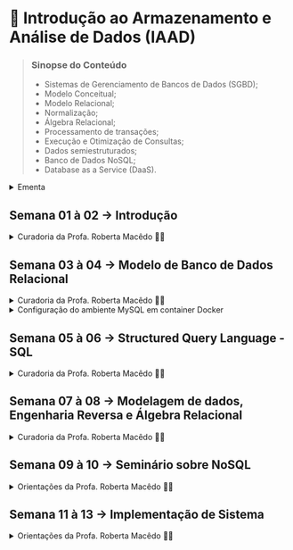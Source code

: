 # 📑 Introdução ao Armazenamento e Análise de Dados (IAAD)

> ### Sinopse do Conteúdo
> * Sistemas de Gerenciamento de Bancos de Dados (SGBD);
> * Modelo Conceitual;
> * Modelo Relacional;
> * Normalização;
> * Álgebra Relacional;
> * Processamento de transações;
> * Execução e Otimização de Consultas;
> * Dados semiestruturados;
> * Banco de Dados NoSQL;
> * Database as a Service (DaaS).


<details>
	<summary>Ementa</summary>

### OBJETIVOS DA DISCIPLINA

* Proporcionar aos estudantes conhecimentos teóricos e práticos acerca das principais características, arquitetura e necessidades de uso de SGBDs;
* Compreender as especificidades dos BDs relacionais e diferenciá-los de outros modelos de dados;
* Elaborar e executar comandos/consultas em Structured Query Language - SQL;
* Implementar bancos de dados eficientes, utilizando a abordagem relacional (e não-relacional), considerando as restrições de integridade, privacidade e segurança das informações.

### CONTEÚDO PROGRAMÁTICO
1. Armazenamento de dados semiestruturados, Modelo Relacional e Normalização;
2. SGBD: Consultas, Transações, Concorrência, Desempenho, Otimização e Segurança;
3. Formalização: Modelo Conceitual e Álgebra Relacional;
4. Tópicos Avançados: NoSQL, Banco de Dados Distribuídos e Database as a Service (DaaS).	

### BIBLIOGRAFIA
> #### BÁSICA:
>
> 1. ELMASRI, Ramez; NAVATHE, Shamkant B. Sistemas de banco de dados. 7a ed. São Paulo: Pearson, 2018, 1152 p. ISBN 978-8543025001.
> 2. SILBERSCHATZ, Abraham; KORTH, Henry F; SUDARSHAN, S. Sistema de banco de dados. 6a ed. GEN LTC, 2012. 904 p. ISBN 978-8535245356.
> 3. DATE, C. J. Introdução a sistemas de bancos de dados. Rio de Janeiro: Elsevier, 2003. 865 p. ISBN 9788535212730.

> #### COMPLEMENTAR:
>
> 1. RAMAKRISHNAN, Raghu; GEHRKE, Johannes. Sistemas de gerenciamento de banco de dados. 3a ed.
São Paulo: McGraw-Hill, 2008. 905 p. ISBN: 9788577260270.
> 2. TEOREY, Toby; LIGHTSTONE, Sam; NADEAU, Tom; JAGADISH, H. V. Projeto e modelagem de
bancos de dados. 5a Ed. Rio de Janeiro: Elsevier, 2014. 328 p. ISBN 9788535264456.
> 3. VAISH, Gaurav. Getting started with NoSQL. Packt Publishing Ltd, 2013.
> 4. LOSHIN, David. Big data analytics: from strategic planning to enterprise integration with tools, techniques, NoSQL, and graph. Elsevier, 2013.
> 5. MACHADO, F. N. R. Banco de dados: projeto e implementação. 4. ed. São Paulo: Érica, 2020. 376 p. ISBN 978-8536532684.


</details>  

## Semana 01 à 02 → Introdução
<details>
  <summary>Curadoria da Profa. Roberta Macêdo 🐱‍🚀</summary>
    
  ### Objetivos das semanas 1 e 2:
  - [x] Compreender os conceitos introdutórios sobre banco de dados e usuários de BD.
  - [x] Entender as vantagens da abordagem baseada em Sistema Gerenciador de Banco de Dados (SGBD).
  - [x] Compreender os conceitos de modelos de dados, esquemas e instâncias.
  - [x] Entender a arquitetura três esquemas (também conhecida como arquitetura ANSI/SPARC) e a importância da independência de dados.
  - [x] Realizar as atividades propostas: avaliação diagnóstica (formulário online)  e lista de exercícios (atividade avaliativa baseada nos capítulos 01 e 02: prazo de 15 dias)

  #### MATERIAIS DIDÁTICOS DE APOIO AOS ESTUDOS:

  Orientações iniciais sobre a disciplina
 * 🎬  https://drive.google.com/file/d/1zH3rYW1y8prU3pZ0NvD423QNG_38E7Tz/view?usp=sharing
 * 🎬 Videoaula da Profa. Sarajane Peres - UNIVESP: https://youtu.be/pmAxIs5U1KI

📖 Leitura dos Capítulos 1 e 2 (páginas 2 a 36) do livro 'Sistemas de Banco de Dados', 6ª Edição, de Ramez Elmasri e Shamkant Navathe.

(Opcional) Para videoaulas mais detalhadas, acesse a playlist "Banco de Dados 2 - Partes 1 a 4" do Prof. Wandré Nunes - UNIFEI:
* 🎬 https://youtu.be/JXvaE24q0dE
* 🎬 https://youtu.be/cpyplRQFjUw
* 🎬 https://youtu.be/062Txe5Wsig
* 🎬 https://youtu.be/9TouzGG4p_Y


Bons estudos!

</details>

## Semana 03 à 04 → Modelo de Banco de Dados Relacional
<details>
  <summary>Curadoria da Profa. Roberta Macêdo 🐱‍🚀</summary>

  ### Objetivos das semanas 2 e 3:
   - [x] Entender os conceitos fundamentais do Modelo de Dados Relacional.
   - [x] Compreender as restrições que podem ser especificadas em um BD relacional.
   - [x] Compreender os principais comandos da DDL e DML.
   - [x] Entender como especificar restrições de integridade e realizar consultas em SQL.
   - [x] Aprender a executar instruções *insert*, *delete* e *update* em SQL.
   - [x] Realizar a atividade avaliativa (prazo de 15 dias).
    
 #### MATERIAIS DIDÁTICOS DE APOIO AOS ESTUDOS:

  **Videoaula de Introdução ao MySQL Workbench e criação do BD Empresa:**
  * 🎬 https://www.loom.com/share/adb7dd4bbfed4762b9f78e8d5b507976
  * 📄 Script SQL do BD Empresa (arquivo anexo).
  * 📄 Esquema relacional do BD Empresa (arquivo anexo).
  
  **Encontro síncrono realizado em 21/09/2021:**
  🎬 https://drive.google.com/file/d/1BcefHTnLgiODbJgFiZh58N6vnS5MMA-n/view?usp=drivesdk
  
  **Videoaulas da Profa. Sarajane Peres - UNIVESP**
  * 🎬 https://youtu.be/yLuJbXcAvoc
  * 🎬 https://youtu.be/-HSyOYvksVw
  * 🎬 https://youtu.be/XnS8XCXPkuk (até 19min15s)
  
  📖 Leitura dos capítulos 3 e 4 (páginas 38 a 73) do livro 'Sistemas de Banco de Dados', 6ª Edição, de Ramez Elmasri e Shamkant Navathe.
  
  (**Opcional**) Para videoaulas mais detalhadas, acesse a *playlist* "Banco de Dados 3 - Partes 1 a 5" do Prof. Wandré Nunes - UNIFEI:
  * 🎬 https://youtu.be/dXCTIz-a4K8
  * 🎬 https://youtu.be/oT3oELAS8-A
  * 🎬 https://youtu.be/3K5FT_zI_fA
  * 🎬 https://youtu.be/OI0BKJNeRFs
  * 🎬 https://youtu.be/DLzbj8FgQ-E

</details>

<details>
  <summary>Configuração do ambiente MySQL em container Docker</summary>
  
  <code>
    $ docker exec -it mysql-local-db mysql -uroot -pQaz123
  </code>

</details>

## Semana 05 à 06 → Structured Query Language - SQL
<details>
  <summary>Curadoria da Profa. Roberta Macêdo 🐱‍🚀</summary>
  
  ### Objetivos das semanas 5 e 6:  
   - [x] Compreender os diferentes tipos de junção: Inner Join, left/right Join, full outer join, cross join etc.
   - [x] Entender como especificar consultas SQL aninhadas.
   - [x] Compreender as principais funções de agregação e agrupamento (Group By e Having).
   - [x] Saber especificar ações como gatilhos (Trigger) e  procedimentos armazenados (Stored Procedures).
   - [x] Compreender o conceito de visões (View) e como elas podem ser implementadas pelo SGBD.
   - [x] Realizar a atividade avaliativa.
  
  #### MATERIAIS DIDÁTICOS DE APOIO AOS ESTUDOS:

  **Videoaula sobre os tipos de junção (reutilizada do período anterior):**
  - [x] 🎬 https://www.loom.com/share/61584a42eee442b598b303120852beca
  * 📄 Script Marcas e Carros (arquivo anexo).
  
  **Videoaulas da Profa. Sarajane Peres - UNIVESP**
  - [x] 🎬 https://youtu.be/XnS8XCXPkuk (A partir de 19min15s)
  - [x] 🎬 https://youtu.be/oFti3s_Lc_oz
  - [x] 🎬 https://youtu.be/qxoBxi7LpXk
    
  📖 Leitura do Capítulo 5 (páginas 76 a 95) do livro 'Sistemas de Banco de Dados', 6ª Edição, de Ramez Elmasri e Shamkant Navathe.

  
  ##### Conteúdo da Atividade Avaliativa:
  * Junções, Consultas Aninhadas, Funções de Agregação, Agrupamento, Triggers, Stored Procedures, Views.

  Bons estudos!
  

</details>


## Semana 07 à 08 → Modelagem de dados, Engenharia Reversa e Álgebra Relacional

<details>

<summary>Curadoria da Profa. Roberta Macêdo 🐱‍🚀</summary>

### Objetivos:

- [x] Obter uma visão geral sobre Modelagem de Dados, usando o modelo Entidade-Relacionamento Estendido (EER), por meio da Engenharia Reversa.

- [x] Aprender a especificar consultas da Álgebra Relacional usando as operações unárias, binárias e com base na teoria dos conjuntos.

- [x] Realizar a atividade avaliativa.

  

#### MATERIAIS DIDÁTICOS DE APOIO AOS ESTUDOS:

  

**Videoaula sobre Engenharia Reversa na prática (Google Meet)**:

- [x] 🎬 http://bit.ly/engenharia_reversa (*reutilizada do período anterior*)

  

**Videoaula sobre Álgebra Relacional e exercícios de fixação (Google Meet)**:

- [x] 🎬 http://bit.ly/algebrarelacional (*reutilizada do período anterior*)

  

**Videoaulas da Profa. Sarajane Peres - UNIVESP**

* 🎬 Parte 1: https://youtu.be/jhD9WYNWorA

* 🎬 Parte 2: https://youtu.be/mjjjwrh6_6Q


- [ ] 📖 Leitura do Capítulo 06 (páginas 96 a 129) do livro 'Sistemas de Banco de Dados', 6ª Edição, de Ramez Elmasri e Shamkant Navathe.

Bons estudos!

-----------------------
	
**Resumo/(Notas do livro) do Conteúdo da Atividade Avaliativa**:
	
## Modelo Relacional	
### Álgebra Relacional e o Cálculo Relacional
> Segundo Elmasri e Navathe:
> São linguagens formais para o modelo relacional, sendo o padrão SQL a linguagem prática.
> Lembre-se:
> "*um modelo de dados* **precisa incluir** um **conjunto de operações para manipular** o banco de dados, **além dos conceitos do 
> modelo de dados** **para definir** a **estrutura e as restrições** do banco de dados. Apresentamos as estruturas 
> e as restrições do modelo relacional formal no Capítulo 3."
> 
> #### Cálculo Relacional de Tupla (variáveis estendem-se por *tuplas*) e Cálculo Relacional de Domínio (variáveis estendem-se por *domínios* (valores) de atributos."
> o cálculo relaciona é fundamentando no ramo da lógica matemática chamado de cálculo de de predicado.
	
|Síbolo| Operação |	Sintaxe	| Tipo
|--|--|--|--|
| **`σ`** | Seleção / restrição | **σ** <sub>condição</sub> ( Relação ) | Primitiva
| **`π`** | Projeção | **π** <sub>expressões</sub> ( Relação ) | Primitiva
| **`⋃`** | União | Relação1 ⋃ Relação2 | Primitiva
| **`⋂`** | Intersecção | Relação1 **⋂** Relação2 | Adicional
| **`–`** | Diferença de conjuntos | Relação1 **–** Relação2 | Primitiva
| **`x`** | Produto cartesiano | Relação1 **x** Relação2 | Primitiva
| **<code>&#124;×&#124;</code>** | Junção | Relação1 **<code>&#124;×&#124;</code>** Relação2 | Adicional
| **`÷`** | Divisão | Relação1 **÷** Relação2 | Adicional
| **`ρ`** | Renomeação | **ρ** nome( Relação ) | Primitiva
| **`←`** | Atribuição | variável **←** Relação | Adicional

> algumas operações/solicitações de banco de dados relacionais que não constavam na álgebra relacional primitiva, tiveram que ser adicionadas.
> estas incluem funções de agregação, que são operações que podem resumir dados das tabelas.
	
#### As operações podem ser divididas em dois grupos
	
#### Operações Unárias
> Um operador unário significa que ele só pode ser aplicado apenas a uma relação.

> ##### Seleção
> A operação de seleção é usada para *selecionar um subconjunto das tuplas*
> de uma relação  que satisfazem uma condição de **seleção**. Ela é um filtro
> que que retem apenas as tuplas que satisfazem à condição de seleção, as
> demais tuplas são descartadas.</br>
> Sendo o **grau** - seu número de atributos - da relação resultante de uma operação de SELEÇÃO *igual ou menor* ao número de tuplas em R.
<code>σ <sub>DNO = 4</sub> ( FUNCIONARIO )</code></br>
<code>**σ** <sub>condição</sub>( R )</code></br>
> onde condição de seleção é uma expressão Booleana especificada sobre atributos da relação R 
> a fração de tuplas selecionadas por uma condição de seleção é conhecidada como **seletividade**.


> ##### Projeção
> Essa operação escolhe algumas colunas da relação e descarta as demais colunas. A PROJEÇÃO cria uma partição vertical da relação contendo apenas os atributos (colunas) especificados fazendo a eleminação de duplicatas.</br>
<code>π <sub>UNOME, PNOME, SALARIO</sub> ( FUNCIONARIO )</code></br>
<code>π <sub>SEXO, SALARIO</sub> ( FUNCIONARIO )</code></br>

> ##### Renome
> Por meio da operação de renome, podemos criar **relações de resultado intermediário.**
> <code>ρ TEMP ( σ<sub>DNO = 5</sub>( FUNCIONARIO ) )</code> </br>
> <code>ρ R ( π<sub>PNOME, UNOME, SALARIO</sub>( TEMP ) )</code> </br>
> <code>ρ ( PRIMEIRONOME, ULTIMONOME, SALARIO ) ( R )</code> </br>

#### Operações da Álgebra Relacional com Base na **Teoria dos Conjuntos**
> ##### União
> retorna a união dos valores de duas relações, eliminando as duplicatas.
> comutativa.
 
> ##### Intersecção
> retorna o que é comum para ambas as relações.
> comutativa.


> ##### Diferença
> retorna tudo que está em aluno, menos as que estão em instrutor.
> não comutativa.

#### Operações Binárias complexas

> Esta também é uma operação de conjunto binária, mas as relações sobre as quais ela é
> aplicada não precisam ser compatíveis na união.
> Operam sobre duas tabelas combinando tuplas relacionadas (registros) baseadas em condições de junção.

> ##### Produto
> Também conhecida como **produto cruzado** ou **junção cruzada**.
> Em sua forma binária, esta operação de conjunto produz um novo elemento combinando cada membro 
> (tupla) de uma relação (conjunto) com cada membro (tupla) da outra relação (conjunto).

> ##### Junção
> Consiste na sequência de um produto cartesiano seguido de uma junção.
> Podendo ser uma:
> Equijunção: quando a condição é uma igualdade.
> Junção natural: quando os valores comparados possuem o mesmo nome de atributo.

> ##### Divisão

- [x] https://spaceprogrammer.com/bd/aprendendo-as-principais-operacoes-da-algebra-relacional/

  

</details>

## Semana 09 à 10 → Seminário sobre NoSQL

<details>
  <summary>Orientações da Profa. Roberta Macêdo 🐱‍🚀</summary>
	
> #### A 2ª VA é composta por duas atividades, ambas em equipe: SEMINÁRIO e IMPLEMENTAÇÃO.
>
> ##### SEMANAS 9 e 10: SEMINÁRIO
> ##### SEMANAS 11 A 13: IMPLEMENTAÇÃO
>
> Leiam atentamente as orientações abaixo sobre o seminário.
> As equipes devem ser formadas por no mínimo 3 e máximo 5 integrantes, considerando as seguintes opções:

* **Situação 1**: equipes formadas por estudantes que estão cursando a disciplina Projeto 3 neste período letivo (ou que já cursaram, com aprovação, em semestres anteriores). 
* **Situação 2**: equipes formadas por estudantes que NÃO estão cursando a disciplina Projeto 3 e não cursaram nos período anteriores.

> Cada equipe deverá produzir um vídeo, apresentando um seminário PRÁTICO sobre um dos temas a seguir (escolha livre):

* **Banco de Dados NoSQL**
	Exemplos de BD NoSQL open source: MongoDB, Redis, Cassandra, Google Cloud Firestore (Firebase), Neo4j, HBase, Couchbase, Apache CouchDB, Riak, ArangoDB, OrientDB, RethinkDB, RavenDB, entre outros.

* **Banco de Dados Geográfico**
	Exemplos de ferramentas open source que lidam com Sistemas de Informações Geográficas (SIG): QGIS, PostGIS, entre outras.

* **DataViz - Visualização e Análise de Dados**
	Exemplos de ferramentas (open source ou versões de teste/trial): Tableau Public, Qlik (Qlik Sense, QlikView), PowerBI, BIRT, Metabase, IBM Watson Analytics, entre outras. 

Observação: não deverá haver conteúdos repetidos nos seminários (exceto as equipes da situação 1), isto é, não podem ter duas ou mais equipes apresentando o mesmo assunto/BD. Por isso, assim que a equipe e tema do seminário forem definidos, incluam as informações no link disponibilizado no final desse guia.

🎦 O tempo estimado para o seminário é 20 minutos. 
Todos os integrantes da equipe devem participar do vídeo. Ao iniciar sua fala no seminário, informar seu nome.
Distribuam adequadamente o tempo de fala de cada integrante da equipe. 

Por ser um seminário PRÁTICO, cada equipe deverá abordar o processo de instalação, configurações iniciais, funcionalidades gerais, e um exemplo prático das operações. Para as equipes que escolherem BD NoSQL ou BD Geográfico, os exemplos devem envolver as operações CRUD (ou seja, exemplificar como são realizadas as operações de armazenamento/carga, leitura, atualização e remoção de dados). 

ATENÇÃO: Se sua equipe faz parte da "Situação 1", os exemplos devem ser baseados no escopo/domínio do projeto 3. 
Se sua equipe faz parte da "Situação 2", os exemplos devem ser baseados nas informações dispostas no esquema Empresa (Funcionário, Departamento, Projeto, Dependentes, Trabalha_Em...).


Recomendação: fiquem atentos à qualidade do vídeo e áudio do seminário, a fim de minimizar ruído. Disponibilizem o vídeo em boa/alta resolução. 
	
	
</details>


## Semana 11 à 13 → Implementação de Sistema

<details>
  <summary>Orientações da Profa. Roberta Macêdo 🐱‍🚀</summary>

A 2ª VA é composta por duas atividades, ambas em equipe (3 a 5 integrantes):
SEMANAS 9 e 10: SEMINÁRIO
SEMANAS 11 A 13: IMPLEMENTAÇÃO

Leiam ATENTAMENTE as orientações abaixo sobre a atividade de implementação.
As equipes devem ser as mesmas formadas na atividade anterior (seminário).

SITUAÇÃO 1: 
Equipes formadas por estudantes que estão cursando a disciplina Projeto 3 neste período letivo (ou que já cursaram, com aprovação, em semestres anteriores). 
➡ Implementar um sistema computacional baseado no escopo/domínio da base de dados utilizada em projeto 3. Deve-se utilizar o BD RELACIONAL MYSQL. 
➡ Estudar o material extra sobre o processo de Normalização, cujos links estão indicados abaixo. Aplicar o processo de Normalização (até a 3ª FN). 

SITUAÇÃO 2: 
Equipes formadas por estudantes que NÃO estão cursando a disciplina Projeto 3 e não cursaram nos período anteriores.
➡ Implementar um sistema computacional baseado no esquema de banco de dados “Clínicas Médicas” OU “Publicações Científicas”, utilizando o BD RELACIONAL MYSQL. Observação: o esquema “Clínicas Médicas” foi utilizado nas atividades 2 e 3, já o esquema “Publicações Científicas” foi utilizado na atividade 4.
➡ Estudar o material extra sobre o processo de Normalização, cujos links estão indicados abaixo. Como os esquemas “Clínicas Médicas” e “Publicações Científicas” já se encontram normalizados, cada equipe deverá explicar no vídeo o porquê do esquema escolhido já está normalizado até a 3ª Forma Normal.

ORIENTAÇÕES PARA TODOS OS GRUPOS:
➡ A escolha da linguagem de programação é livre (python, dart, java, php, javascript, entre outras), mas o BD deve ser o MySQL.
➡ O sistema deve contemplar as quatro operações básicas de CRUD (Create, Read, Update e Delete).
➡ Incluir no sistema pelo menos um trigger e um stored procedure. 
➡ Incluir no sistema no mínimo duas consultas, envolvendo junções, funções de agregação e agrupamentos. 
➡ O banco de dados deve estar populado.
➡ O sistema deve dispor de interface gráfica, seja web, mobile ou desktop.

SOBRE A ENTREGA:
➡ Cada grupo deverá produzir um VÍDEO explicando o processo de desenvolvimento do sistema, bem como o passo a passo com as orientações de configurações do ambiente e execução do programa, incluindo as informações das bibliotecas/pacotes, versões dos programas/ferramentas, APIs, dependências, padrão de projeto (arquitetura), ambiente de desenvolvimento (IDE) e frameworks utilizados no desenvolvimento do sistema. 
➡ Explicar no vídeo os objetivos das duas consultas, do trigger e do stored procedure implementados pela equipe, apresentando exemplos deles sendo ativado/executado. 
➡ Cada grupo deverá disponibilizar o link do Google Drive (ou GitHub) contendo o arquivo compactado (rar, zip, bz2 ou afins) do código fonte do programa, e o script de criação do BD populado (arquivo .sql).
➡ Recomendação: fiquem atentos à qualidade do vídeo e áudio, a fim de minimizarem ruídos. Disponibilizem o vídeo em boa/alta resolução. 

⏰ Prazo para postagem do link do vídeo explicativo e código: 03/12/2021
Inserir link neste documento: https://docs.google.com/document/d/1B7POv_kR3osW3Ory0wpcKoCELfgFg1jIGDy11k8UnSw/edit?usp=sharing

📝 Pontuação da implementação: 10 pontos.

Encontro síncrono realizado em 09/11/2021:
🎬 link em breve...
___________________________________________
MATERIAL EXTRA SOBRE NORMALIZAÇÃO
Objetivos:
- Entender os fundamentos das dependências funcionais.
- Compreender o processo de normalização de bancos de dados relacionais: primeira forma normal - 1ªFN, segunda forma normal - 2ªFN e terceira forma normal - 3ªFN. Observação: existem mais formas normais, contudo, para a disciplina de IAAD é suficiente abordarmos até a 3ª FN.

Videoaula da Profa. Roberta (Revisão e Exercícios de Normalização)
🎬 https://drive.google.com/file/d/18r3Ks1RmWsVAwLiCiGHfvYhW6X0reCsn/view?usp=sharing

Videoaulas da Profa. Sarajane Peres - UNIVESP
🎬 Parte 1: https://youtu.be/1Pcgwf5q9d4
🎬 Parte 2: https://youtu.be/KuakqxxghF8
🎬 Parte 3: https://youtu.be/Bt4UzD6yjF4
🎬 Parte 4: https://youtu.be/pIvuT6YMtDI

📖 Leitura do Capítulo 15 (páginas 337 a 363) do livro 'Sistemas de Banco de Dados', 6ª Edição, de Ramez Elmasri e Shamkant Navathe.

	
	
</details>
